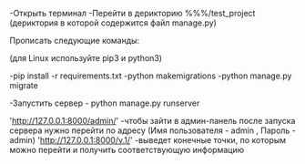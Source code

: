 -Открыть терминал
-Перейти в дерикторию %%%/test_project  (дериктория в которой содержится файл manage.py)

Прописать следующие команды:

(для Linux используйте pip3 и python3)

-pip install -r requirements.txt
-python makemigrations
-python manage.py migrate


-Запустить сервер - python manage.py runserver


'http://127.0.0.1:8000/admin/' -чтобы зайти в админ-панель после запуска сервера нужно перейти по адресу  (Имя пользователя - admin , Пароль - admin) 
'http://127.0.0.1:8000/v.1/'   -выведет конечные точки, по которым можно перейти и получить соответствующую информацию
